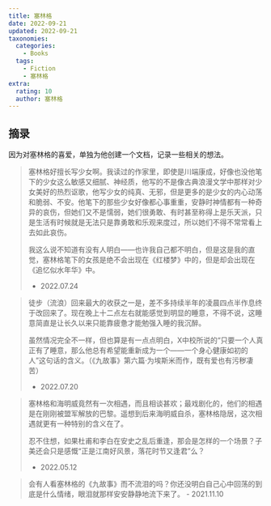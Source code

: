 ```yaml
---
title: 塞林格
date: 2022-09-21
updated: 2022-09-21
taxonomies:
  categories:
    - Books
  tags:
    - Fiction
    - 塞林格
extra:
  rating: 10
  author: 塞林格
---
```


## 摘录

因为对塞林格的喜爱，单独为他创建一个文档，记录一些相关的想法。

> 塞林格好擅长写少女啊。我读过的作家里，即使是川端康成，好像也没他笔下的少女这么敏感又细腻、神经质，他写的不是像古典浪漫文学中那样对少女美好的热烈讴歌，他写少女的纯真、无邪，但是更多的是少女的内心动荡和脆弱、不安。他笔下的那些少女好像都心事重重，安静时神情都有一种奇异的哀伤，但她们又不是懦弱，她们很勇敢、有时甚至称得上是乐天派，只是生活有时候就是无法只是靠勇敢和乐观来度过，所以她们不得不常常看上去如此哀伤。
>
> 我这么说不知道有没有人明白——也许我自己都不明白，但是这是我的直觉，塞林格笔下的女孩是绝不会出现在《红楼梦》中的，但是却会出现在《追忆似水年华》中。
>
> - 2022.07.24

> 徒步（流浪）回来最大的收获之一是，差不多持续半年的凌晨四点半作息终于改回来了。现在晚上十二点左右就能感觉到明显的睡意，不得不说，这睡意简直是让长久以来只能靠疲惫才能勉强入睡的我沉醉。
>
> 虽然情况完全不一样，但也算是有一点点明白，X中校所说的“只要一个人真正有了睡意，那么他总有希望能重新成为一个——一个身心健康如初的人”这句话的含义。（《九故事》第六篇·为埃斯米而作，既有爱也有污秽凄苦）
>
> - 2022.07.20

> 塞林格和海明威竟然有一次相遇，而且相谈甚欢；最戏剧化的，他们的相遇是在刚刚被盟军解放的巴黎。遥想到后来海明威自杀，塞林格隐居，这次相遇就更有一种特别的含义在了。
>
> 忍不住想，如果杜甫和李白在安史之乱后重逢，那会是怎样的一个场景？子美还会只是感慨“正是江南好风景，落花时节又逢君”么？
>
> - 2022.05.12

> 会有人看塞林格的《九故事》而不流泪的吗？你还没明白自己心中回荡的到底是什么情绪，眼泪就那样安安静静地流下来了。 - 2021.11.10

<!-- more -->


